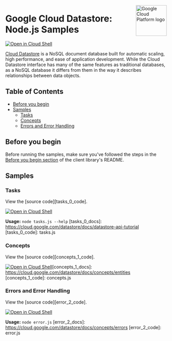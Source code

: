 [//]: # "This README.md file is auto-generated, all changes to this file will be lost."
[//]: # "To regenerate it, use `npm run generate-scaffolding`."
<img src="https://avatars2.githubusercontent.com/u/2810941?v=3&s=96" alt="Google Cloud Platform logo" title="Google Cloud Platform" align="right" height="96" width="96"/>

# Google Cloud Datastore: Node.js Samples

[![Open in Cloud Shell][shell_img]][shell_link]

[Cloud Datastore](https://cloud.google.com/datastore/docs) is a NoSQL document database built for automatic scaling, high performance, and ease of application development. While the Cloud Datastore interface has many of the same features as traditional databases, as a NoSQL database it differs from them in the way it describes relationships between data objects.

## Table of Contents

* [Before you begin](#before-you-begin)
* [Samples](#samples)
  * [Tasks](#tasks)
  * [Concepts](#concepts)
  * [Errors and Error Handling](#errors-and-error-handling)

## Before you begin

Before running the samples, make sure you've followed the steps in the
[Before you begin section](../README.md#before-you-begin) of the client
library's README.

## Samples

### Tasks

View the [source code][tasks_0_code].

[![Open in Cloud Shell][shell_img]](https://console.cloud.google.com/cloudshell/open?git_repo=https://github.com/googleapis/nodejs-datastore&page=editor&open_in_editor=samples/tasks.js,samples/README.md)

__Usage:__ `node tasks.js --help`
[tasks_0_docs]: https://cloud.google.com/datastore/docs/datastore-api-tutorial
[tasks_0_code]: tasks.js

### Concepts

View the [source code][concepts_1_code].

[![Open in Cloud Shell][shell_img]](https://console.cloud.google.com/cloudshell/open?git_repo=https://github.com/googleapis/nodejs-datastore&page=editor&open_in_editor=samples/concepts.js,samples/README.md)[concepts_1_docs]: https://cloud.google.com/datastore/docs/concepts/entities
[concepts_1_code]: concepts.js

### Errors and Error Handling

View the [source code][error_2_code].

[![Open in Cloud Shell][shell_img]](https://console.cloud.google.com/cloudshell/open?git_repo=https://github.com/googleapis/nodejs-datastore&page=editor&open_in_editor=samples/error.js,samples/README.md)

__Usage:__ `node error.js`
[error_2_docs]: https://cloud.google.com/datastore/docs/concepts/errors
[error_2_code]: error.js

[shell_img]: https://gstatic.com/cloudssh/images/open-btn.png
[shell_link]: https://console.cloud.google.com/cloudshell/open?git_repo=https://github.com/googleapis/nodejs-datastore&page=editor&open_in_editor=samples/README.md
